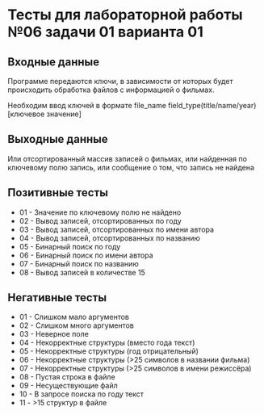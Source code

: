 # Тесты для лабораторной работы №06 задачи 01 варианта 01

## Входные данные
Программе передаются ключи, в зависимости от которых будет происходить обработка файлов с информацией о фильмах.

Необходим ввод ключей в формате file_name field_type(title/name/year) [ключевое значение]

## Выходные данные
Или отсортированный массив записей о фильмах, или найденная по ключевому полю запись, или сообщение о том, что запись не найдена

## Позитивные тесты
- 01 - Значение по ключевому полю не найдено
- 02 - Вывод записей, отсортированных по году
- 03 - Вывод записей, отсортированных по имени автора
- 04 - Вывод записей, отсортированных по названию
- 05 - Бинарный поиск по году
- 06 - Бинарный поиск по имени автора
- 07 - Бинарный поиск по названию
- 08 - Вывод записей в количестве 15

## Негативные тесты
- 01 - Слишком мало аргументов
- 02 - Слишком много аргументов
- 03 - Неверное поле
- 04 - Некорректные структуры (вместо года текст)
- 05 - Некорректные структуры (год отрицательный)
- 06 - Некорректные структуры (>25 символов в названии фильма)
- 07 - Некорректные структуры (>25 символов в имени режиссёра)
- 08 - Пустая строка в файле
- 09 - Несуществующие файл
- 10 - В запросе поиска по году текст
- 11 - >15 структур в файле
